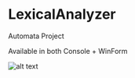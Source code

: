 # LexicalAnalyzer
Automata Project

Available in both Console + WinForm

![alt text](https://raw.githubusercontent.com/mhfrough/LexicalAnalyzer/master/LA-1.png)

